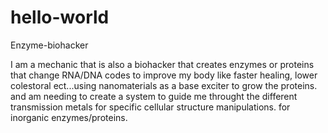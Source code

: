 # hello-world
Enzyme-biohacker

I am a mechanic that is also a biohacker that creates enzymes or proteins that change RNA/DNA codes to improve my body like faster healing, lower colestoral ect...using nanomaterials as a base exciter to grow the proteins. and am needing to create a system to guide me throught the different transmission metals for specific cellular structure manipulations. for inorganic enzymes/proteins.
